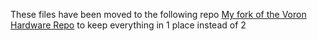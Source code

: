 
These files have been moved to the following repo [My fork of the Voron Hardware Repo](https://github.com/hartk1213/Voron-Hardware/tree/master/Afterburner_Toolhead_PCB) to keep everything in 1 place instead of 2
